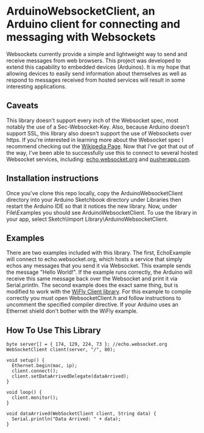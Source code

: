 # ArduinoWebsocketClient, an Arduino client for connecting and messaging with Websockets

Websockets currently provide a simple and lightweight way to send and receive messages from web browsers.  This project was developed to extend this capability to embedded devices (Arduinos).  It is my hope that allowing devices to easily send information about themselves as well as respond to messages received from hosted services will result in some interesting applications.

## Caveats

This library doesn't support every inch of the Websocket spec, most notably the use of a Sec-Websocket-Key.  Also, because Arduino doesn't support SSL, this library also doesn't support the use of Websockets over https.  If you're interested in learning more about the Websocket spec I recommend checking out the [Wikipedia Page](http://en.wikipedia.org/wiki/WebSocket).  Now that I've got that out of the way, I've been able to successfully use this to connect to several hosted Websocket services, including: [echo.websocket.org](http://websocket.org/echo.html) and [pusherapp.com](http://pusherapp.com).

## Installation instructions

Once you've clone this repo locally, copy the ArduinoWebsocketClient directory into your Arduino Sketchbook directory under Libraries then restart the Arduino IDE so that it notices the new library.  Now, under File\Examples you should see ArduinoWebsocketClient.  To use the library in your app, select Sketch\Import Library\ArduinoWebsocketClient.

## Examples

There are two examples included with this library.  The first, EchoExample will connect to echo.websocket.org, which hosts a service that simply echos any messages that you send it via Websocket.  This example sends the message "Hello World!".  If the example runs correctly, the Arduino will receive this same message back over the Websocket and print it via Serial.println.  The second example does the exact same thing, but is modified to work with the [WiFly Client library](https://github.com/sparkfun/WiFly-Shield).  For this example to compile correctly you must open WebsocketClient.h and follow instructions to uncomment the specified compiler directive.  If your Arduino uses an Ethernet shield don't bother with the WiFly example.

## How To Use This Library

```
byte server[] = { 174, 129, 224, 73 }; //echo.websocket.org
WebSocketClient client(server, "/", 80);

void setup() {
  Ethernet.begin(mac, ip);
  client.connect();
  client.setDataArrivedDelegate(dataArrived);
}

void loop() {
  client.monitor();
}

void dataArrived(WebSocketClient client, String data) {
  Serial.println("Data Arrived: " + data);
}
```